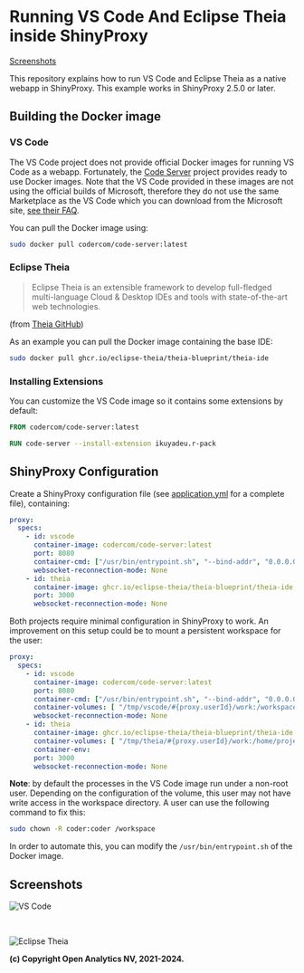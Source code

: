 # Running VS Code And Eclipse Theia inside ShinyProxy

[Screenshots](#screenshots)

This repository explains how to run VS Code and Eclipse Theia as a native webapp
in ShinyProxy. This example works in ShinyProxy 2.5.0 or later.

## Building the Docker image

### VS Code

The VS Code project does not provide official Docker images for running VS Code
as a webapp. Fortunately, the [Code Server](https://github.com/cdr/code-server)
project provides ready to use Docker images. Note that the VS Code provided in
these images are not using the official builds of Microsoft, therefore they do
not use the same Marketplace as the VS Code which you can download from the Microsoft
site, [see their FAQ](https://github.com/cdr/code-server/blob/main/docs/FAQ.md#why-cant-code-server-use-microsofts-extension-marketplace).

You can pull the Docker image using:

```bash
sudo docker pull codercom/code-server:latest
```

### Eclipse Theia

> Eclipse Theia is an extensible framework to develop full-fledged multi-language Cloud & Desktop IDEs and tools with state-of-the-art web technologies.

(from [Theia GitHub](https://github.com/eclipse-theia/theia))

As an example you can pull the Docker image containing the base IDE:

```bash
sudo docker pull ghcr.io/eclipse-theia/theia-blueprint/theia-ide
```

### Installing Extensions

You can customize the VS Code image so it contains some extensions by default:

```Dockerfile
FROM codercom/code-server:latest

RUN code-server --install-extension ikuyadeu.r-pack
```

## ShinyProxy Configuration

Create a ShinyProxy configuration file (see [application.yml](application.yml)
for a complete file), containing:

```yaml
proxy:
  specs:
    - id: vscode
      container-image: codercom/code-server:latest
      port: 8080
      container-cmd: ["/usr/bin/entrypoint.sh", "--bind-addr", "0.0.0.0:8080", "--auth=none", "--disable-update-check", "--disable-telemetry", "."]
      websocket-reconnection-mode: None
    - id: theia
      container-image: ghcr.io/eclipse-theia/theia-blueprint/theia-ide
      port: 3000
      websocket-reconnection-mode: None
```

Both projects require minimal configuration in ShinyProxy to work. An
improvement on this setup could be to mount a persistent workspace for the user:

```yaml
proxy:
  specs:
    - id: vscode
      container-image: codercom/code-server:latest
      port: 8080
      container-cmd: ["/usr/bin/entrypoint.sh", "--bind-addr", "0.0.0.0:8080", "--auth=none", "--disable-update-check", "--disable-telemetry", "/workspace"]
      container-volumes: [ "/tmp/vscode/#{proxy.userId}/work:/workspace"]
      websocket-reconnection-mode: None
    - id: theia
      container-image: ghcr.io/eclipse-theia/theia-blueprint/theia-ide
      container-volumes: [ "/tmp/theia/#{proxy.userId}/work:/home/project"]
      container-env:
      port: 3000
      websocket-reconnection-mode: None
```

**Note**: by default the processes in the VS Code image run under a non-root
user. Depending on the configuration of the volume, this user may not have write
access in the workspace directory. A user can use the following command to fix
this:

```bash
sudo chown -R coder:coder /workspace
```

In order to automate this, you can modify the `/usr/bin/entrypoint.sh` of the
Docker image.

## Screenshots

![VS Code](.github/screenshots/vscode.png)

<br>

![Eclipse Theia](.github/screenshots/theia.png)

**(c) Copyright Open Analytics NV, 2021-2024.**
